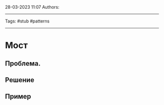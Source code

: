 28-03-2023
11:07
Authors: 
***
Tags: #stub #patterns 
***
# Мост


## Проблема.


## Решение


## Пример